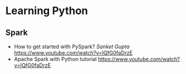 # Learning Python

## Spark  
* How to get started with PySpark? _Sanket Gupta_ https://www.youtube.com/watch?v=IQfG0faDrzE
* Apache Spark with Python tutorial https://www.youtube.com/watch?v=IQfG0faDrzE
